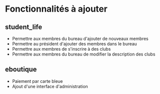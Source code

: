 # Fonctionnalités à ajouter

## student_life

- Permettre aux membres du bureau d'ajouter de nouveaux membres
- Permettre au président d'ajouter des membres dans le bureau 
- Permettre aux membres de s'inscrire à des clubs
- Permettre aux membres du bureau de modifier la description des clubs

## eboutique

- Paiement par carte bleue
- Ajout d'une interface d'administration

